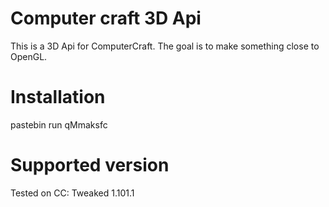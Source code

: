 # Computer craft 3D Api

This is a 3D Api for ComputerCraft. The goal is to make something close to OpenGL.

# Installation

pastebin run qMmaksfc

# Supported version

Tested on CC: Tweaked 1.101.1
